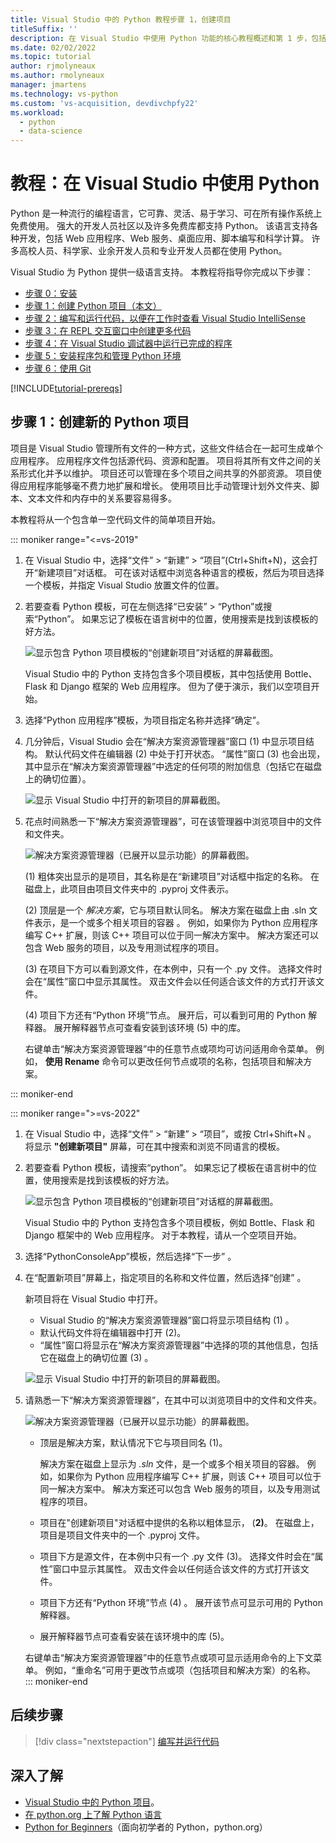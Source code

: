 ```yaml
---
title: Visual Studio 中的 Python 教程步骤 1，创建项目
titleSuffix: ''
description: 在 Visual Studio 中使用 Python 功能的核心教程概述和第 1 步，包括系统必备组件和创建新的 Python 项目。
ms.date: 02/02/2022
ms.topic: tutorial
author: rjmolyneaux
ms.author: rmolyneaux
manager: jmartens
ms.technology: vs-python
ms.custom: 'vs-acquisition, devdivchpfy22'
ms.workload:
  - python
  - data-science
---
```


# <a name="tutorial-work-with-python-in-visual-studio"></a>教程：在 Visual Studio 中使用 Python

Python 是一种流行的编程语言，它可靠、灵活、易于学习、可在所有操作系统上免费使用。 强大的开发人员社区以及许多免费库都支持 Python。 该语言支持各种开发，包括 Web 应用程序、Web 服务、桌面应用、脚本编写和科学计算。 许多高校人员、科学家、业余开发人员和专业开发人员都在使用 Python。

Visual Studio 为 Python 提供一级语言支持。 本教程将指导你完成以下步骤：

- [步骤 0：安装](tutorial-working-with-python-in-visual-studio-step-00-installation.md)
- [步骤 1：创建 Python 项目（本文）](#step-1-create-a-new-python-project)
- [步骤 2：编写和运行代码，以便在工作时查看 Visual Studio IntelliSense](tutorial-working-with-python-in-visual-studio-step-02-writing-code.md)
- [步骤 3：在 REPL 交互窗口中创建更多代码](tutorial-working-with-python-in-visual-studio-step-03-interactive-repl.md)
- [步骤 4：在 Visual Studio 调试器中运行已完成的程序](tutorial-working-with-python-in-visual-studio-step-04-debugging.md)
- [步骤 5：安装程序包和管理 Python 环境](tutorial-working-with-python-in-visual-studio-step-05-installing-packages.md)
- [步骤 6：使用 Git](tutorial-working-with-python-in-visual-studio-step-06-working-with-git.md)

[!INCLUDE[tutorial-prereqs](includes/tutorial-prereqs.md)]

## <a name="step-1-create-a-new-python-project"></a>步骤 1：创建新的 Python 项目

项目是 Visual Studio 管理所有文件的一种方式，这些文件结合在一起可生成单个应用程序。 应用程序文件包括源代码、资源和配置。 项目将其所有文件之间的关系形式化并予以维护。 项目还可以管理在多个项目之间共享的外部资源。 项目使得应用程序能够毫不费力地扩展和增长。 使用项目比手动管理计划外文件夹、脚本、文本文件和内存中的关系要容易得多。

本教程将从一个包含单一空代码文件的简单项目开始。

::: moniker range="<=vs-2019"
1. 在 Visual Studio 中，选择“文件” > “新建” > “项目”(Ctrl+Shift+N)，这会打开“新建项目”对话框。 可在该对话框中浏览各种语言的模板，然后为项目选择一个模板，并指定 Visual Studio 放置文件的位置。

1. 若要查看 Python 模板，可在左侧选择“已安装” > “Python”或搜索“Python”。 如果忘记了模板在语言树中的位置，使用搜索是找到该模板的好方法。

    ![显示包含 Python 项目模板的“创建新项目”对话框的屏幕截图。](media/vs-getting-started-python-01-new-project.png)

    Visual Studio 中的 Python 支持包含多个项目模板，其中包括使用 Bottle、Flask 和 Django 框架的 Web 应用程序。 但为了便于演示，我们以空项目开始。

1. 选择“Python 应用程序”模板，为项目指定名称并选择“确定”。

1. 几分钟后，Visual Studio 会在“解决方案资源管理器”窗口 (1) 中显示项目结构。 默认代码文件在编辑器 (2) 中处于打开状态。 “属性”窗口 (3) 也会出现，其中显示在“解决方案资源管理器”中选定的任何项的附加信息（包括它在磁盘上的确切位置）。

    ![显示 Visual Studio 中打开的新项目的屏幕截图。](media/vs-getting-started-python-02-windows.png)

1. 花点时间熟悉一下“解决方案资源管理器”，可在该管理器中浏览项目中的文件和文件夹。

    ![解决方案资源管理器（已展开以显示功能）的屏幕截图。](media/vs-getting-started-python-03-solution-explorer.png)

    (1) 粗体突出显示的是项目，其名称是在“新建项目”对话框中指定的名称。 在磁盘上，此项目由项目文件夹中的 .pyproj 文件表示。

    (2) 顶层是一个 *解决方案*，它与项目默认同名。 解决方案在磁盘上由 .sln 文件表示，是一个或多个相关项目的容器  。 例如，如果你为 Python 应用程序编写 C++ 扩展，则该 C++ 项目可以位于同一解决方案中。 解决方案还可以包含 Web 服务的项目，以及专用测试程序的项目。

    (3) 在项目下方可以看到源文件，在本例中，只有一个 .py 文件。 选择文件时会在“属性”窗口中显示其属性。 双击文件会以任何适合该文件的方式打开该文件。

    (4) 项目下方还有“Python 环境”节点。 展开后，可以看到可用的 Python 解释器。 展开解释器节点可查看安装到该环境 (5) 中的库。

    右键单击“解决方案资源管理器”中的任意节点或项均可访问适用命令菜单。 例如， **使用 Rename** 命令可以更改任何节点或项的名称，包括项目和解决方案。

::: moniker-end

::: moniker range=">=vs-2022"
1. 在 Visual Studio 中，选择“文件” > “新建” > “项目”，或按 Ctrl+Shift+N     。 将显示 **"创建新项目"** 屏幕，可在其中搜索和浏览不同语言的模板。
   
1. 若要查看 Python 模板，请搜索“python”。 如果忘记了模板在语言树中的位置，使用搜索是找到该模板的好方法。
   
   ![显示包含 Python 项目模板的“创建新项目”对话框的屏幕截图。](media/vs-2022/getting-started-python-new-project.png)
   
   Visual Studio 中的 Python 支持包含多个项目模板，例如 Bottle、Flask 和 Django 框架中的 Web 应用程序。 对于本教程，请从一个空项目开始。
   
1. 选择“PythonConsoleApp”模板，然后选择“下一步” 。
   
1. 在“配置新项目”屏幕上，指定项目的名称和文件位置，然后选择“创建” 。
   
   新项目将在 Visual Studio 中打开。
   
   - Visual Studio 的“解决方案资源管理器”窗口将显示项目结构 (1) 。
   - 默认代码文件将在编辑器中打开 (2)。
   - “属性”窗口将显示在“解决方案资源管理器”中选择的项的其他信息，包括它在磁盘上的确切位置 (3)  。
   
   ![显示 Visual Studio 中打开的新项目的屏幕截图。](media/vs-2022/getting-started-python-windows.png)
   
1. 请熟悉一下“解决方案资源管理器”，在其中可以浏览项目中的文件和文件夹。
   
   ![解决方案资源管理器（已展开以显示功能）的屏幕截图。](media/vs-2022/getting-started-python-solution-explorer.png)
   
   - 顶层是解决方案，默认情况下它与项目同名 (1)。
     
     解决方案在磁盘上显示为 *.sln* 文件，是一个或多个相关项目的容器。 例如，如果你为 Python 应用程序编写 C++ 扩展，则该 C++ 项目可以位于同一解决方案中。 解决方案还可以包含 Web 服务的项目，以及专用测试程序的项目。
   
   - 项目在"创建新项目"对话框中提供的名称以粗体显示， (**2)**。 在磁盘上，项目是项目文件夹中的一个 .pyproj 文件。
   
   - 项目下方是源文件，在本例中只有一个 .py 文件 (3)。 选择文件时会在“属性”窗口中显示其属性。 双击文件会以任何适合该文件的方式打开该文件。
   
   - 项目下方还有“Python 环境”节点 (4) 。 展开该节点可显示可用的 Python 解释器。
   
   - 展开解释器节点可查看安装在该环境中的库 (5)。
   
   右键单击“解决方案资源管理器”中的任意节点或项可显示适用命令的上下文菜单。 例如，“重命名”可用于更改节点或项（包括项目和解决方案）的名称。
::: moniker-end

## <a name="next-step"></a>后续步骤

> [!div class="nextstepaction"]
> [编写并运行代码](tutorial-working-with-python-in-visual-studio-step-02-writing-code.md)

## <a name="go-deeper"></a>深入了解

- [Visual Studio 中的 Python 项目](managing-python-projects-in-visual-studio.md)。
- [在 python.org 上了解 Python 语言](https://www.python.org)
- [Python for Beginners](https://www.python.org/about/gettingstarted/)（面向初学者的 Python，python.org）
